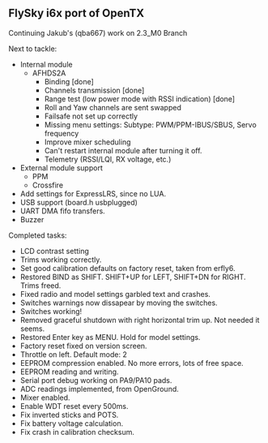 ## FlySky i6x port of OpenTX

Continuing Jakub's (qba667) work on 2.3_M0 Branch

Next to tackle:

* Internal module
    - AFHDS2A
        - Binding [done]
        - Channels transmission [done]
        - Range test (low power mode with RSSI indication) [done]
        - Roll and Yaw channels are sent swapped
        - Failsafe not set up correctly
        - Missing menu settings: Subtype: PWM/PPM-IBUS/SBUS, Servo frequency
        - Improve mixer scheduling
        - Can't restart internal module after turning it off.
        - Telemetry (RSSI/LQI, RX voltage, etc.)
* External module support
    - PPM
    - Crossfire
* Add settings for ExpressLRS, since no LUA.
* USB support (board.h usbplugged)
* UART DMA fifo transfers.
* Buzzer

Completed tasks:

* LCD contrast setting
* Trims working correctly.
* Set good calibration defaults on factory reset, taken from erfly6.
* Restored BIND as SHIFT. SHIFT+UP for LEFT, SHIFT+DN for RIGHT. Trims freed.
* Fixed radio and model settings garbled text and crashes.
* Switches warnings now dissapear by moving the switches.
* Switches working!
* Removed graceful shutdown with right horizontal trim up. Not needed it seems.
* Restored Enter key as MENU. Hold for model settings.
* Factory reset fixed on version screen.
* Throttle on left. Default mode: 2
* EEPROM compression enabled. No more errors, lots of free space.
* EEPROM reading and writing.
* Serial port debug working on PA9/PA10 pads.
* ADC readings implemented, from OpenGround.
* Mixer enabled.
* Enable WDT reset every 500ms.
* Fix inverted sticks and POTS.
* Fix battery voltage calculation.
* Fix crash in calibration checksum. 
